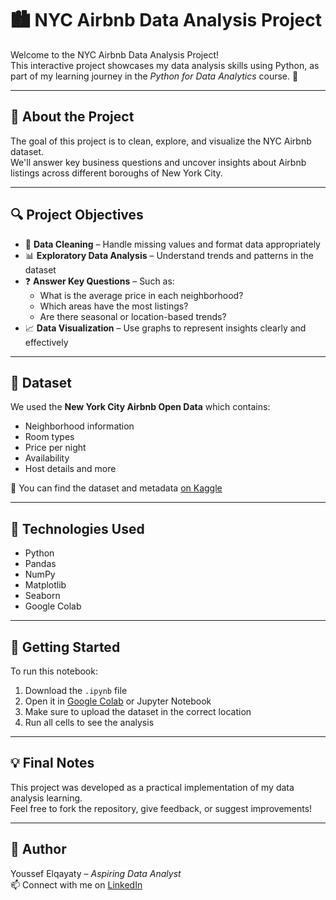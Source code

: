 # 🏙️ NYC Airbnb Data Analysis Project

Welcome to the NYC Airbnb Data Analysis Project!  
This interactive project showcases my data analysis skills using Python, as part of my learning journey in the *Python for Data Analytics* course. 🚀

---

## 📌 About the Project

The goal of this project is to clean, explore, and visualize the NYC Airbnb dataset.  
We'll answer key business questions and uncover insights about Airbnb listings across different boroughs of New York City.

---

## 🔍 Project Objectives

- 🧹 **Data Cleaning** – Handle missing values and format data appropriately  
- 📊 **Exploratory Data Analysis** – Understand trends and patterns in the dataset  
- ❓ **Answer Key Questions** – Such as:
  - What is the average price in each neighborhood?
  - Which areas have the most listings?
  - Are there seasonal or location-based trends?
- 📈 **Data Visualization** – Use graphs to represent insights clearly and effectively

---

## 📁 Dataset

We used the **New York City Airbnb Open Data** which contains:
- Neighborhood information
- Room types
- Price per night
- Availability
- Host details and more

🔗 You can find the dataset and metadata [on Kaggle](https://www.kaggle.com/datasets/dgomonov/new-york-city-airbnb-open-data)

---

## 🧰 Technologies Used

- Python
- Pandas
- NumPy
- Matplotlib
- Seaborn
- Google Colab

---

## 🚀 Getting Started

To run this notebook:

1. Download the `.ipynb` file
2. Open it in [Google Colab](https://colab.research.google.com/drive/1ZvwNK-_Et83MzVSkWgA_XtBgKUH6MMTI#scrollTo=hL8ZGtQhuBaQ) or Jupyter Notebook
3. Make sure to upload the dataset in the correct location
4. Run all cells to see the analysis

---

## 💡 Final Notes

This project was developed as a practical implementation of my data analysis learning.  
Feel free to fork the repository, give feedback, or suggest improvements!

---

## 👤 Author

Youssef Elqayaty – *Aspiring Data Analyst*  
📫 Connect with me on [LinkedIn](https://www.linkedin.com/in/youssef-elqayaty-25a220239/)


